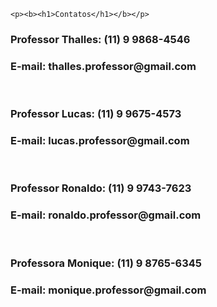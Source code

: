 

<!DOCTYPE html>
<head>
    <meta charset="UTF-8">
    <title>Contatos</title>


    <p><b><h1>Contatos</h1></b></p>
</head>
<body>
        <h3><b>Professor Thalles: (11) 9 9868-4546</b></h3>
        <h3><b>E-mail: thalles.professor@gmail.com</b></h3></br>
        <h3><b>Professor Lucas: (11) 9 9675-4573</b></h3>
        <h3><b>E-mail: lucas.professor@gmail.com</b></h3></br>
        <h3><b>Professor Ronaldo: (11) 9 9743-7623</b></h3>
        <h3><b>E-mail: ronaldo.professor@gmail.com</b></h3></br>
        <h3><b>Professora Monique: (11) 9 8765-6345</b></h3>
        <h3><b>E-mail: monique.professor@gmail.com</b></h3>
    
</body>
</html>
